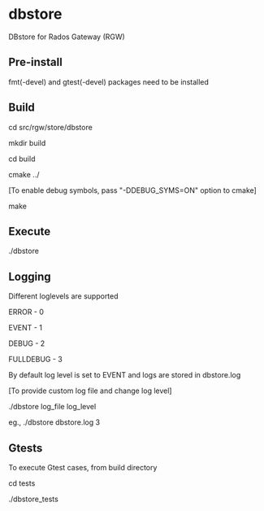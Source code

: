 # dbstore
DBstore for Rados Gateway (RGW)

## Pre-install
fmt(-devel) and gtest(-devel) packages need to be installed

## Build
cd src/rgw/store/dbstore

mkdir build

cd build

cmake ../

[To enable debug symbols, pass "-DDEBUG_SYMS=ON" option to cmake]

make

## Execute

./dbstore

## Logging
Different loglevels are supported 

ERROR - 0

EVENT - 1

DEBUG - 2

FULLDEBUG - 3

By default log level is set to EVENT and logs are stored in dbstore.log

[To provide custom log file and change log level]

./dbstore log_file log_level

eg., ./dbstore dbstore.log 3

## Gtests
To execute Gtest cases, from build directory

cd tests

./dbstore_tests

